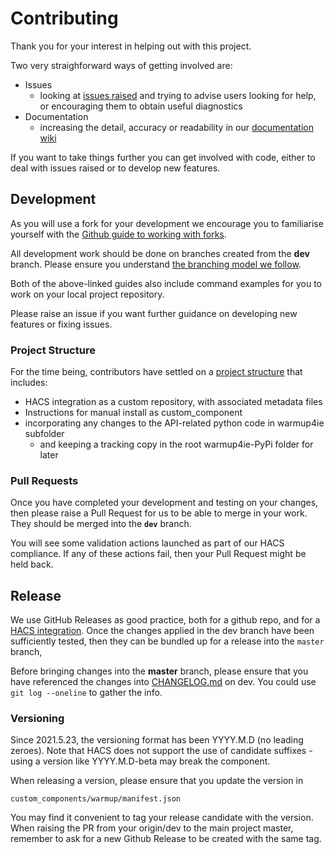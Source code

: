 # Contributing

Thank you for your interest in helping out with this project.

Two very straighforward ways of getting involved are:

* Issues
    * looking at [issues raised](https://github.com/ha-warmup/warmup/issues) and trying to advise users looking for help, or encouraging them to obtain useful diagnostics
* Documentation
    * increasing the detail, accuracy or readability in our [documentation wiki](https://github.com/ha-warmup/warmup/wiki)

If you want to take things further you can get involved with code, 
either to deal with issues raised or to develop new features. 

## Development

As you will use a fork for your development we encourage you to 
familiarise yourself with the [Github guide to working with forks](https://help.github.com/en/github/collaborating-with-issues-and-pull-requests/working-with-forks).
    
All development work should be done on branches created from the **dev** branch. 
Please ensure you understand [the branching model we follow](https://nvie.com/posts/a-successful-git-branching-model/).

Both of the above-linked guides also include command examples for you 
to work on your local project repository. 

Please raise an issue if you want further guidance on developing new features or fixing issues.

### Project Structure

For the time being, contributors have settled on a 
[project structure](https://github.com/ha-warmup/warmup/issues/50) 
that includes:

* HACS integration as a custom repository, with associated metadata files
* Instructions for manual install as custom_component
* incorporating any changes to the API-related python code in warmup4ie subfolder
	* and keeping a tracking copy in the root warmup4ie-PyPi folder for later

### Pull Requests

Once you have completed your development and testing on your changes, 
then please raise a Pull Request for us to be able to merge in your work. They should be merged into the **`dev`** branch.

You will see some validation actions launched as part of our HACS compliance. 
If any of these actions fail, then your Pull Request might be held back.

## Release

We use GitHub Releases as good practice, both for a github repo, and for a [HACS integration](https://hacs.xyz/docs/publish/integration/#github-releases-optional). Once the changes applied in the dev branch have been sufficiently tested, then they can be bundled up for a release into the `master` branch,

Before bringing changes into the **master** branch, please ensure that you have referenced the changes into [CHANGELOG.md](CHANGELOG.md) on dev. You could use `git log --oneline` to gather the info.

### Versioning

Since 2021.5.23, the versioning format has been YYYY.M.D (no leading zeroes). Note that HACS does not support the use of candidate suffixes - using a version like YYYY.M.D-beta may break the component. 

When releasing a version, please ensure that you update the version in 

```
custom_components/warmup/manifest.json
```

You may find it convenient to tag your release candidate with the version. When raising the PR from your origin/dev to the main project master, remember to ask for a new Github Release to be created with the same tag.

